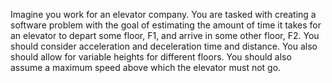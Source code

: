 Imagine you work for an elevator company. You are tasked with creating a software problem with the goal of estimating the amount of time it takes for an elevator to depart some floor, F1, and arrive in some other floor, F2. You should consider acceleration and deceleration time and distance. You also should allow for variable heights for different floors. You should also assume a maximum speed above which the elevator must not go.
